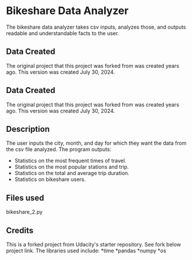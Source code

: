 # Bikeshare Data Analyzer

The bikeshare data analyzer takes csv inputs, analyzes those, and outputs readable and understandable facts to the user.

## Data Created

The original project that this project was forked from was created years ago. This version was created July 30, 2024.

## Data Created

The original project that this project was forked from was created years ago. This version was created July 30, 2024.

## Description

The user inputs the city, month, and day for which they want the data from the csv file analyzed. The program outputs:

- Statistics on the most frequent times of travel.
- Statistics on the most popular stations and trip.
- Statistics on the total and average trip duration.
- Statistics on bikeshare users.

## Files used

bikeshare_2.py

## Credits

This is a forked project from Udacity's starter repository. See fork below project link. The libraries used include:
*time
*pandas
*numpy
*os
